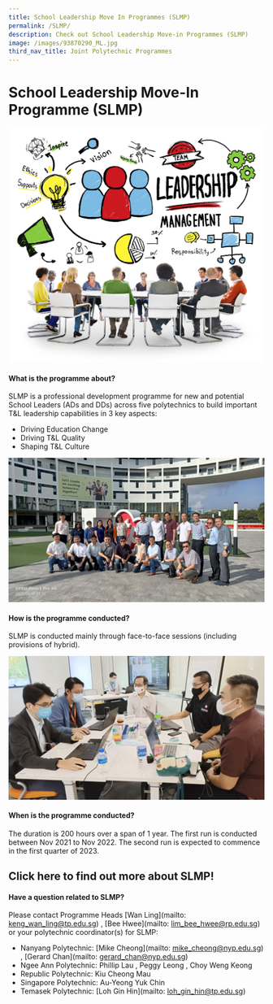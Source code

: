 ```yaml
---
title: School Leadership Move In Programmes (SLMP)
permalink: /SLMP/
description: Check out School Leadership Move-in Programmes (SLMP)
image: /images/93870290_ML.jpg
third_nav_title: Joint Polytechnic Programmes
---
```

# School Leadership Move-In Programme (SLMP)


![](/images/44638187_ML.jpg)

#### What is the programme about?

SLMP is a professional development programme for new and potential School Leaders (ADs and DDs) across five polytechnics to build important T&L leadership capabilities in 3 key aspects:
* Driving Education Change
* Driving T&L Quality
* Shaping T&L Culture

![](/images/Learning%20Journey%20to%20TP_10%20June%202022.jpg)

#### How is the programme conducted?

SLMP is conducted mainly through face-to-face sessions (including provisions of hybrid).

![](/images/slmp.jpg)

#### When is the programme conducted?

The duration is 200 hours over a span of 1 year. The first run is conducted between Nov 2021 to Nov 2022. The second run is expected to commence in the first quarter of 2023.

## Click here to find out more about SLMP!



#### Have a question related to SLMP?

Please contact Programme Heads [Wan Ling](mailto: keng_wan_ling@tp.edu.sg) , [Bee Hwee](mailto: lim_bee_hwee@rp.edu.sg) or your polytechnic coordinator(s) for SLMP:

* Nanyang Polytechnic: [Mike Cheong](mailto: mike_cheong@nyp.edu.sg) , [Gerard Chan](mailto: gerard_chan@nyp.edu.sg)
* Ngee Ann Polytechnic: Phillip Lau ,  Peggy Leong , Choy Weng Keong
* Republic Polytechnic: Kiu Cheong Mau
* Singapore Polytechnic: Au-Yeong Yuk Chin
* Temasek Polytechnic: [Loh Gin Hin](mailto: loh_gin_hin@tp.edu.sg)